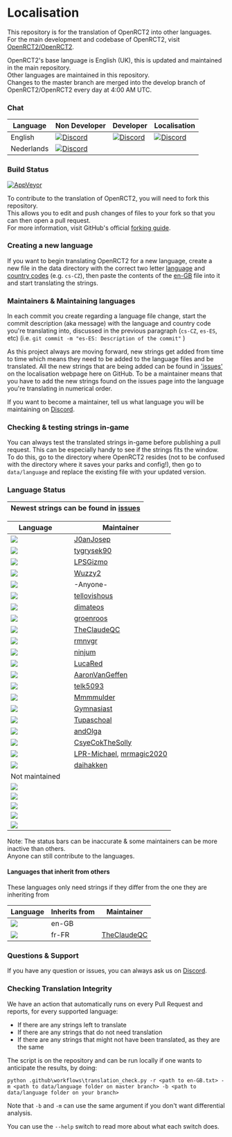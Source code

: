 <!--TO VIEW THE DOCUMENT CORRECTLY: USE LINE WRAP METHOD "NO WRAP"-->
<!--   Lines within these brackets are invisible and guides you   -->

# Localisation
This repository is for the translation of OpenRCT2 into other languages.<br/>
For the main development and codebase of OpenRCT2, visit [OpenRCT2/OpenRCT2](https://github.com/OpenRCT2/OpenRCT2).

OpenRCT2's base language is English (UK), this is updated and maintained in the main repository.<br/>
Other languages are maintained in this repository.<br/>
Changes to the master branch are merged into the develop branch of OpenRCT2/OpenRCT2 every day at 4:00 AM UTC.

### Chat
| Language | Non Developer | Developer | Localisation |
|----------|---------------|-----------|--------------|
| English | [![Discord](https://img.shields.io/badge/discord-general-blue.svg)](https://discord.gg/ZXZd8D8) | [![Discord](https://img.shields.io/badge/discord-development-yellowgreen.svg)](https://discord.gg/fsEwSWs) | [![Discord](https://img.shields.io/badge/discord-localisation-green.svg)](https://discord.gg/sxnrvX9) |
| Nederlands | [![Discord](https://img.shields.io/badge/discord-general-blue.svg)](https://discord.gg/cQYSXzW) | | |


### Build Status
[![AppVeyor](https://ci.appveyor.com/api/projects/status/fkf22bp6tw8lxg6m?svg=true)](https://ci.appveyor.com/project/OpenRCT2/localisation)

To contribute to the translation of OpenRCT2, you will need to fork this repository.<br/>
This allows you to edit and push changes of files to your fork so that you can then open a pull request.<br/>
For more information, visit GitHub's official [forking guide](https://guides.github.com/activities/forking/).

### Creating a new language
If you want to begin translating OpenRCT2 for a new language, create a new file in the data directory with the correct two letter [language](https://en.wikipedia.org/wiki/List_of_ISO_639-1_codes#Partial_ISO_639_table) and [country codes](https://en.wikipedia.org/wiki/ISO_3166-1_alpha-2#Decoding_table) (e.g. `cs-CZ`), then paste the contents of the [en-GB](https://github.com/OpenRCT2/OpenRCT2/blob/develop/data/language/en-GB.txt) file into it and start translating the strings.

### Maintainers & Maintaining languages
In each commit you create regarding a language file change, start the commit description (aka message) with the language and country code you're translating into, discussed in the previous paragraph (`cs-CZ`, `es-ES`, etc) (i.e. `git commit -m "es-ES: Description of the commit"` )

As this project always are moving forward, new strings get added from time to time which means they need to be added to the language files and be translated. All the new strings that are being added can be found in ['issues'](https://github.com/OpenRCT2/Localisation/issues) on the localisation webpage here on GitHub. To be a maintainer means that you have to add the new strings found on the issues page into the language you're translating in numerical order.

If you want to become a maintainer, tell us what language you will be maintaining on [Discord](https://discord.gg/sxnrvX9).

### Checking & testing strings in-game
You can always test the translated strings in-game before publishing a pull request. This can be especially handy to see if the strings fits the window.<br/>
To do this, go to the directory where OpenRCT2 resides (not to be confused with the directory where it saves your parks and config!), then go to `data/language` and replace the existing file with your updated version.

### Language Status
| Newest strings can be found in [issues](https://github.com/OpenRCT2/Localisation/issues) |
| -----------------------------------------------------------------------------------------|

| Language                                                                                                                                      |   | Maintainer                                                                                   |
|-----------------------------------------------------------------------------------------------------------------------------------------------|---|----------------------------------------------------------------------------------------------|
| [![](https://img.shields.io/badge/ca--ES-maintained-green.svg)](https://github.com/OpenRCT2/Localisation/blob/master/data/language/ca-ES.txt) |   | [J0anJosep](https://github.com/J0anJosep)                                                    |
| [![](https://img.shields.io/badge/cs--CZ-maintained-green.svg)](https://github.com/OpenRCT2/Localisation/blob/master/data/language/cs-CZ.txt) |   | [tygrysek90](https://github.com/tygrysek90)                                                                                             |
| [![](https://img.shields.io/badge/da--DK-maintained-green.svg)](https://github.com/OpenRCT2/Localisation/blob/master/data/language/da-DK.txt) |   | [LPSGizmo](https://github.com/LPSGizmo)                                                      |
| [![](https://img.shields.io/badge/de--DE-maintained-green.svg)](https://github.com/OpenRCT2/Localisation/blob/master/data/language/de-DE.txt) |   | [Wuzzy2](https://github.com/Wuzzy2)                 |
| [![](https://img.shields.io/badge/en--GB-maintained-green.svg)](https://github.com/OpenRCT2/OpenRCT2/blob/develop/data/language/en-GB.txt   ) |   | -Anyone-                                                                                     |
| [![](https://img.shields.io/badge/eo--ZZ-maintained-green.svg)](https://github.com/OpenRCT2/Localisation/blob/master/data/language/eo-ZZ.txt) |   | [tellovishous](https://github.com/tellovishous)                                              |
| [![](https://img.shields.io/badge/es--ES-maintained-green.svg)](https://github.com/OpenRCT2/Localisation/blob/master/data/language/es-ES.txt) |   | [dimateos](https://github.com/dimateos) 		                                                   |
| [![](https://img.shields.io/badge/fi--FI-maintained-green.svg)](https://github.com/OpenRCT2/Localisation/blob/master/data/language/fi-FI.txt) |   | [groenroos](https://github.com/groenroos)                                                    |
| [![](https://img.shields.io/badge/fr--CA-maintained-green.svg)](https://github.com/OpenRCT2/Localisation/blob/master/data/language/fr-FR.txt) |   | [TheClaudeQC](https://github.com/TheClaudeQC)                                                     |
| [![](https://img.shields.io/badge/fr--FR-maintained-green.svg)](https://github.com/OpenRCT2/Localisation/blob/master/data/language/fr-FR.txt) |   | [rmnvgr](https://github.com/rmnvgr)                                                          |
| [![](https://img.shields.io/badge/gl--ES-maintained-green.svg)](https://github.com/OpenRCT2/Localisation/blob/master/data/language/gl-ES.txt)  |   | [ninjum](https://github.com/ninjum)                                                          |
| [![](https://img.shields.io/badge/it--IT-maintained-green.svg)](https://github.com/OpenRCT2/Localisation/blob/master/data/language/it-IT.txt) |   | [LucaRed](https://github.com/LucaRed)                                                        |
| [![](https://img.shields.io/badge/ja--JP-maintained-green.svg)](https://github.com/OpenRCT2/Localisation/blob/master/data/language/ja-JP.txt) |   | [AaronVanGeffen](https://github.com/AaronVanGeffen)                                          |
| [![](https://img.shields.io/badge/ko--KR-maintained-green.svg)](https://github.com/OpenRCT2/Localisation/blob/master/data/language/ko-KR.txt) |   | [telk5093](https://github.com/telk5093)                                                      |
| [![](https://img.shields.io/badge/nb--NO-maintained-green.svg)](https://github.com/OpenRCT2/Localisation/blob/master/data/language/nb-NO.txt) |   | [Mmmmulder](https://github.com/Mmmmulder)                                                    |
| [![](https://img.shields.io/badge/nl--NL-maintained-green.svg)](https://github.com/OpenRCT2/Localisation/blob/master/data/language/nl-NL.txt) |   | [Gymnasiast](https://github.com/Gymnasiast )                                                 |
| [![](https://img.shields.io/badge/pt--BR-maintained-green.svg)](https://github.com/OpenRCT2/Localisation/blob/master/data/language/pt-BR.txt) |   | [Tupaschoal](https://github.com/Tupaschoal)                                                  |
| [![](https://img.shields.io/badge/ru--RU-maintained-green.svg)](https://github.com/OpenRCT2/Localisation/blob/master/data/language/ru-RU.txt)     |   | [andOlga](https://github.com/andOlga)                                                                                             |
| [![](https://img.shields.io/badge/uk--UA-maintained-green.svg)](https://github.com/OpenRCT2/Localisation/blob/master/data/language/uk-UA.txt) |   | [CsyeCokTheSolly](https://github.com/CsyeCokTheSolly)                                        |
| [![](https://img.shields.io/badge/zh--CN-maintained-green.svg)](https://github.com/OpenRCT2/Localisation/blob/master/data/language/zh-CN.txt) |   | [LPR-Michael](https://github.com/LPR-Michael), [mrmagic2020](https://github.com/mrmagic2020) |
| [![](https://img.shields.io/badge/zh--TW-maintained-green.svg)](https://github.com/OpenRCT2/Localisation/blob/master/data/language/zh-TW.txt) |   | [daihakken](https://github.com/daihakken)                                                    |
| Not maintained <!-- Languages that are outdated with strings missing from OpenRCT2/vanilla-->                                                 |   |                                                                                              |
| [![](https://img.shields.io/badge/ar--EG-outdated-yellow.svg)](https://github.com/OpenRCT2/Localisation/blob/master/data/language/ar-EG.txt)  |   |                                                                                              |
| [![](https://img.shields.io/badge/hu--HU-outdated-yellow.svg)](https://github.com/OpenRCT2/Localisation/blob/master/data/language/hu-HU.txt)  |   |                                                                                              |
| [![](https://img.shields.io/badge/pl--PL-outdated-yellow.svg)](https://github.com/OpenRCT2/Localisation/blob/master/data/language/pl-PL.txt)  |   |                                                                                              |
| [![](https://img.shields.io/badge/sv--SE-outdated-yellow.svg)](https://github.com/OpenRCT2/Localisation/blob/master/data/language/sv-SE.txt)  |   |                                                                                              |
| [![](https://img.shields.io/badge/tr--TR-outdated-red.svg)](https://github.com/OpenRCT2/Localisation/blob/master/data/language/tr-TR.txt)     |   |                                                                                              |

Note:  The status bars can be inaccurate & some maintainers can be more inactive than others.<br/>
Anyone can still contribute to the languages.

#### Languages that inherit from others

These languages only need strings if they differ from the one they are inheriting from

| Language | Inherits from | Maintainer |          
| -------- | ------------- | ---------- |
| [![](https://img.shields.io/badge/en--US-maintained-green.svg)](https://github.com/OpenRCT2/Localisation/blob/master/data/language/en-US.txt) | en-GB |  |
| [![](https://img.shields.io/badge/fr--CA-maintained-green.svg)](https://github.com/OpenRCT2/Localisation/blob/master/data/language/fr-CA.txt) | fr-FR | [TheClaudeQC](https://github.com/TheClaudeQC) |

### Questions & Support

If you have any question or issues, you can always ask us on [Discord](https://discord.gg/sxnrvX9).

### Checking Translation Integrity

We have an action that automatically runs on every Pull Request and reports, for every supported language:

- If there are any strings left to translate
- If there are any strings that do not need translation
- If there are any strings that might not have been translated, as they are the same

The script is on the repository and can be run locally if one wants to anticipate the results, by doing:

```
python .github\workflows\translation_check.py -r <path to en-GB.txt> -m <path to data/language folder on master branch> -b <path to data/language folder on your branch>
```

Note that `-b` and `-m` can use the same argument if you don't want differential analysis.

You can use the `--help` switch to read more about what each switch does.

